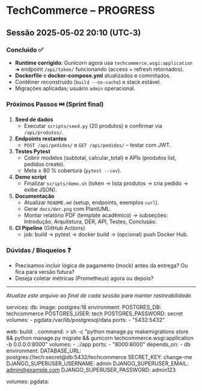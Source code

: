 # TechCommerce – PROGRESS

## Sessão 2025‑05‑02 20:10 (UTC‑3)

### Concluído ✅
- **Runtime corrigido**: Gunicorn agora usa `techcommerce.wsgi:application` ➜ endpoint `/api/token/` funcionando (access + refresh retornados).
- **Dockerfile** e **docker‑compose.yml** atualizados e commitados.
- Contêiner reconstruído (`build --no-cache`) e stack estável.
- Migrações aplicadas; usuário `admin` operacional.

### Próximos Passos ⏭️ (Sprint final)
1. **Seed de dados**
   - Executar `scripts/seed.py` (20 produtos) e confirmar via `/api/produtos/`.
2. **Endpoints restantes**
   - `POST /api/pedidos/` e `GET /api/pedidos/` – testar com JWT.
3. **Testes Pytest**
   - Cobrir modelos (subtotal, calcular_total) e APIs (produtos list, pedidos create).
   - Meta ≥ 80 % cobertura (`pytest --cov`).
4. **Demo script**
   - Finalizar `scripts/demo.sh` (token → lista produtos → cria pedido → exibe JSON).
5. **Documentação**
   - Atualizar `README.md` (setup, endpoints, exemplos `curl`).
   - Gerar `docs/der.png` com PlantUML.
   - Montar relatório PDF (template acadêmico) → subseções: Introdução, Arquitetura, DER, API, Testes, Conclusão.
6. **CI Pipeline** (GitHub Actions)
   - job: build → pytest → docker build → (opcional) push Docker Hub.

### Dúvidas / Bloqueios ❓
- Precisamos incluir lógica de pagamento (mock) antes da entrega? Ou fica para versão futura?  
- Deseja coletar métricas (Prometheus) agora ou depois?

---
*Atualize este arquivo ao final de cada sessão para manter rastreabilidade.*

services:
  db:
    image: postgres:16
    environment:
      POSTGRES_DB: techcommerce
      POSTGRES_USER: tech
      POSTGRES_PASSWORD: secret
    volumes:
      - pgdata:/var/lib/postgresql/data
    ports:
      - "5432:5432"

  web:
    build: .
    command: >
      sh -c "python manage.py makemigrations store &&
             python manage.py migrate &&
             gunicorn techcommerce.wsgi:application -b 0.0.0.0:8000"
    volumes:
      - .:/app
    ports:
      - "8000:8000"
    depends_on:
      - db
    environment:
      DATABASE_URL: postgres://tech:secret@db:5432/techcommerce
      SECRET_KEY: change-me
      DJANGO_SUPERUSER_USERNAME: admin
      DJANGO_SUPERUSER_EMAIL: admin@example.com
      DJANGO_SUPERUSER_PASSWORD: admin123

volumes:
  pgdata: